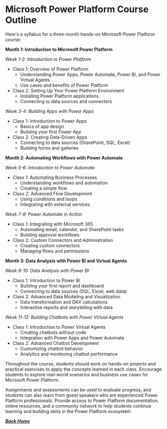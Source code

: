 # Microsoft Power Platform Course Outline
Here's a syllabus for a three-month hands-on Microsoft Power Platform course:

**Month 1: Introduction to Microsoft Power Platform**

*Week 1-2: Introduction to Power Platform*
- Class 1: Overview of Power Platform
  - Understanding Power Apps, Power Automate, Power BI, and Power Virtual Agents
  - Use cases and benefits of Power Platform
- Class 2: Setting Up Your Power Platform Environment
  - Installing Power Platform applications
  - Connecting to data sources and connectors

*Week 3-4: Building Apps with Power Apps*
- Class 1: Introduction to Power Apps
  - Basics of app design
  - Building your first Power App
- Class 2: Creating Data-Driven Apps
  - Connecting to data sources (SharePoint, SQL, Excel)
  - Building forms and galleries

**Month 2: Automating Workflows with Power Automate**

*Week 5-6: Introduction to Power Automate*
- Class 1: Automating Business Processes
  - Understanding workflows and automation
  - Creating a simple flow
- Class 2: Advanced Flow Development
  - Using conditions and loops
  - Integrating with external services

*Week 7-8: Power Automate in Action*
- Class 1: Integrating with Microsoft 365
  - Automating email, calendar, and SharePoint tasks
  - Building approval workflows
- Class 2: Custom Connectors and Administration
  - Creating custom connectors
  - Managing flows and permissions

**Month 3: Data Analysis with Power BI and Virtual Agents**

*Week 9-10: Data Analysis with Power BI*
- Class 1: Introduction to Power BI
  - Building your first report and dashboard
  - Connecting to data sources (SQL, Excel, web data)
- Class 2: Advanced Data Modeling and Visualization
  - Data transformation and DAX calculations
  - Interactive reports and storytelling with data

*Week 11-12: Building Chatbots with Power Virtual Agents*
- Class 1: Introduction to Power Virtual Agents
  - Creating chatbots without code
  - Integration with Power Apps and Power Automate
- Class 2: Advanced Chatbot Development
  - Customizing chatbot behavior
  - Analytics and monitoring chatbot performance

Throughout the course, students should work on hands-on projects and practical exercises to apply the concepts learned in each class. Encourage students to explore real-world scenarios and business use cases for Microsoft Power Platform.

Assignments and assessments can be used to evaluate progress, and students can also learn from guest speakers who are experienced Power Platform professionals. Provide access to Power Platform documentation, online resources, and a community network to help students continue learning and building skills in the Power Platform ecosystem.

[***Back Home***](./README.md)